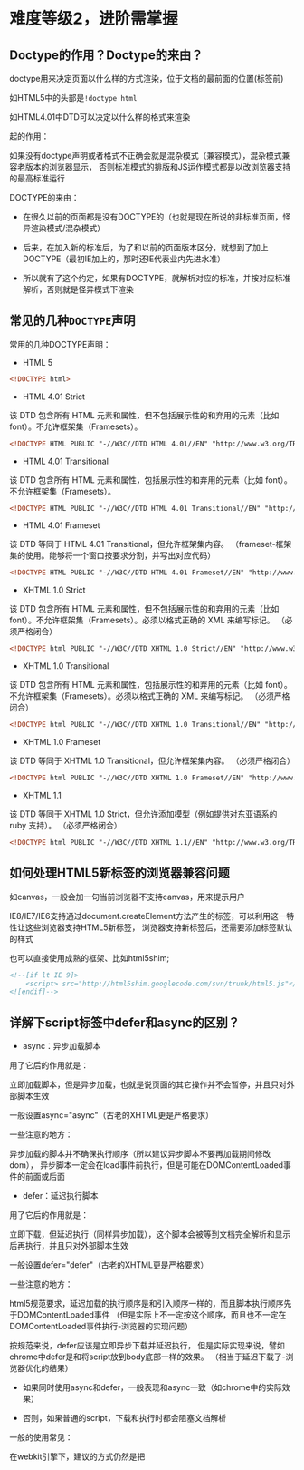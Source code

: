 # 难度等级2，进阶需掌握

## Doctype的作用？Doctype的来由？

doctype用来决定页面以什么样的方式渲染，位于文档的最前面的位置(<html>标签前)

如HTML5中的头部是`!doctype html`

如HTML4.01中DTD可以决定以什么样的格式来渲染

起的作用：

如果没有doctype声明或者格式不正确会就是混杂模式（兼容模式），混杂模式兼容老版本的浏览器显示，
否则标准模式的排版和JS运作模式都是以改浏览器支持的最高标准运行

DOCTYPE的来由：

- 在很久以前的页面都是没有DOCTYPE的（也就是现在所说的非标准页面，怪异渲染模式/混杂模式）

- 后来，在加入新的标准后，为了和以前的页面版本区分，就想到了加上DOCTYPE（最初IE加上的，那时还IE代表业内先进水准）

- 所以就有了这个约定，如果有DOCTYPE，就解析对应的标准，并按对应标准解析，否则就是怪异模式下渲染

## 常见的几种`DOCTYPE`声明

常用的几种DOCTYPE声明：

- HTML 5

```html
<!DOCTYPE html>
```

- HTML 4.01 Strict

该 DTD 包含所有 HTML 元素和属性，但不包括展示性的和弃用的元素（比如 font）。不允许框架集（Framesets）。

```html
<!DOCTYPE HTML PUBLIC "-//W3C//DTD HTML 4.01//EN" "http://www.w3.org/TR/html4/strict.dtd">
```

- HTML 4.01 Transitional

该 DTD 包含所有 HTML 元素和属性，包括展示性的和弃用的元素（比如 font）。不允许框架集（Framesets）。

```html
<!DOCTYPE HTML PUBLIC "-//W3C//DTD HTML 4.01 Transitional//EN" "http://www.w3.org/TR/html4/loose.dtd">
```

- HTML 4.01 Frameset

该 DTD 等同于 HTML 4.01 Transitional，但允许框架集内容。
（frameset-框架集的使用。能够将一个窗口按要求分割，并写出对应代码）

```html
<!DOCTYPE HTML PUBLIC "-//W3C//DTD HTML 4.01 Frameset//EN" "http://www.w3.org/TR/html4/frameset.dtd">
```

- XHTML 1.0 Strict

该 DTD 包含所有 HTML 元素和属性，但不包括展示性的和弃用的元素（比如 font）。不允许框架集（Framesets）。必须以格式正确的 XML 来编写标记。
（必须严格闭合）

```html
<!DOCTYPE html PUBLIC "-//W3C//DTD XHTML 1.0 Strict//EN" "http://www.w3.org/TR/xhtml1/DTD/xhtml1-strict.dtd">
```

- XHTML 1.0 Transitional

该 DTD 包含所有 HTML 元素和属性，包括展示性的和弃用的元素（比如 font）。不允许框架集（Framesets）。必须以格式正确的 XML 来编写标记。
（必须严格闭合）

```html
<!DOCTYPE html PUBLIC "-//W3C//DTD XHTML 1.0 Transitional//EN" "http://www.w3.org/TR/xhtml1/DTD/xhtml1-transitional.dtd">
```

- XHTML 1.0 Frameset

该 DTD 等同于 XHTML 1.0 Transitional，但允许框架集内容。
（必须严格闭合）

```html
<!DOCTYPE html PUBLIC "-//W3C//DTD XHTML 1.0 Frameset//EN" "http://www.w3.org/TR/xhtml1/DTD/xhtml1-frameset.dtd">
```

- XHTML 1.1

该 DTD 等同于 XHTML 1.0 Strict，但允许添加模型（例如提供对东亚语系的 ruby 支持）。
（必须严格闭合）

```html
<!DOCTYPE html PUBLIC "-//W3C//DTD XHTML 1.1//EN" "http://www.w3.org/TR/xhtml11/DTD/xhtml11.dtd">
```

## 如何处理HTML5新标签的浏览器兼容问题

如canvas，一般会加一句当前浏览器不支持canvas，用来提示用户

IE8/IE7/IE6支持通过document.createElement方法产生的标签，可以利用这一特性让这些浏览器支持HTML5新标签，
浏览器支持新标签后，还需要添加标签默认的样式

也可以直接使用成熟的框架、比如html5shim;

```html
<!--[if lt IE 9]>
    <script> src="http://html5shim.googlecode.com/svn/trunk/html5.js"</script>
<![endif]-->
```

## 详解下script标签中defer和async的区别？

- async：异步加载脚本

用了它后的作用就是：

立即加载脚本，但是异步加载，也就是说页面的其它操作并不会暂停，并且只对外部脚本生效

一般设置async="async"（古老的XHTML更是严格要求）

一些注意的地方：

异步加载的脚本并不确保执行顺序（所以建议异步脚本不要再加载期间修改dom），
异步脚本一定会在load事件前执行，但是可能在DOMContentLoaded事件的前面或后面

- defer：延迟执行脚本

用了它后的作用就是：

立即下载，但延迟执行（同样异步加载），这个脚本会被等到文档完全解析和显示后再执行，并且只对外部脚本生效

一般设置defer="defer"（古老的XHTML更是严格要求）

一些注意的地方：

html5规范要求，延迟加载的执行顺序是和引入顺序一样的，而且脚本执行顺序先于DOMContentLoaded事件
（但是实际上不一定按这个顺序，而且也不一定在DOMContentLoaded事件执行-浏览器的实现问题）

按规范来说，defer应该是立即异步下载并延迟执行，
但是实际实现来说，譬如chrome中defer是和将script放到body底部一样的效果。
（相当于延迟下载了-浏览器优化的结果）

- 如果同时使用async和defer，一般表现和async一致（如chrome中的实际效果）

- 否则，如果普通的script，下载和执行时都会阻塞文档解析


一般的使用常见：

在webkit引擎下，建议的方式仍然是把<script>写在<body>底部，
如果需要使用百度谷歌分析或者谷歌分析等独立库时可以使用async属性，
若<script>标签必须写在<head>头部内可以使用defer属性，

兼容性：

async在IE<=9时不支持，其他浏览器OK；defer在IE<=9时支持但会有bug，其他浏览器OK

按mdn中的说明，这两个属性是h5中规范的（其中async明确是属于h5，defer在html4.01可能已经存在，但目前基本都是h5，所以都有这两个属性的）

## HTML5的离线储存怎么使用，工作原理能不能解释一下？

在用户没有联网时可以正常访问站点或应用，联网时再更新机器上的缓存

原理：
html5离线缓存是基于.appcache文件的缓存机制（不是存储技术）
通过这个文件的解析清单离线存储资源
这些资源就像cookie一样会被存储下来，处于离线状态时浏览器会展示离线缓存数据

如何使用:

```js
1、页面头部像下面一样加入一个manifest的属性；
2、在cache.manifest文件的编写离线存储的资源；
    CACHE MANIFEST
    #v0.11
    CACHE:
    js/app.js
    css/style.css
    NETWORK:
    resourse/logo.png
    FALLBACK:
    / /offline.html
3、在离线状态时，操作window.applicationCache进行需求实现。
http://yanhaijing.com/html/2014/12/28/html5-manifest/
```

很少有使用这个，因为不好用。

它的优点：

- 可以离线运行

- 可以减少资源请求

- 可以更新资源

缺点：

- 更新的资源，需要二次刷新才会被页面采用

- 不支持增量更新，只有manifest发生变化，所有资源全部重新下载一次

- 缺乏足够容错机制，当清单中任意资源文件出现加载异常，都会导致整个manifest策略运行异常

但是移动app，如 hybrid中，这个优点不明显，而很麻烦，想要达到理想效果比较难。所以应用并不是很广。